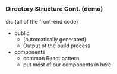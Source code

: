 ### Directory Structure Cont. (demo)

src (all of the front-end code)
  - public
    - (automatically generated)
    - Output of the build process
  - components
    - common React pattern
    - put most of our components in here